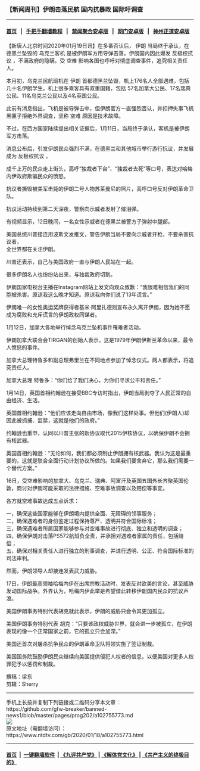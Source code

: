 ### 【新闻周刊】伊朗击落民航 国内抗暴政 国际吁调查
------------------------

#### [首页](https://github.com/gfw-breaker/banned-news1/blob/master/README.md) &nbsp;&nbsp;|&nbsp;&nbsp; [手把手翻墙教程](https://github.com/gfw-breaker/guides/wiki) &nbsp;&nbsp;|&nbsp;&nbsp; [禁闻聚合安卓版](https://github.com/gfw-breaker/bn-android) &nbsp;&nbsp;|&nbsp;&nbsp; [网门安卓版](https://github.com/oGate2/oGate) &nbsp;&nbsp;|&nbsp;&nbsp; [神州正道安卓版](https://github.com/SzzdOgate/update) 



<div><div class="post_content" itemprop="articleBody">
 <p>
  【新唐人北京时间2020年01月19日讯】在多番否认后，
  <ok href="https://www.ntdtv.com/gb/伊朗.htm">
   伊朗
  </ok>
  当局终于承认，在德黑兰坠毁的
  <ok href="https://www.ntdtv.com/gb/乌克兰客机.htm">
   乌克兰客机
  </ok>
  是被伊朗军方用导弹击落。伊朗国内因此爆发
  <ok href="https://www.ntdtv.com/gb/反极权抗议.htm">
   反极权抗议
  </ok>
  ，不满政府的隐瞒。受
  <ok href="https://www.ntdtv.com/gb/空难.htm">
   空难
  </ok>
  影响各国也呼吁对彻底调查事件，追究相关责任人。
 </p>
 <p>
  本月初，乌克兰民航班机在
  <ok href="https://www.ntdtv.com/gb/伊朗.htm">
   伊朗
  </ok>
  首都德黑兰坠毁，机上176名人全部遇难，包括几十名伊朗学生。机上很多乘客具有双重国籍，包括 57名加拿大公民、17名瑞典公民、11名乌克兰公民以及4名英国公民。
 </p>
 <p>
  此前有消息指出，飞机是被导弹击中，但伊朗官方一直强烈否认，并扣押失事飞机黑匣子拒绝外界调查，坚称
  <ok href="https://www.ntdtv.com/gb/空难.htm">
   空难
  </ok>
  原因是技术故障。
 </p>
 <p>
  不过，在西方国家陆续提出相关证据后，1月11日，当局终于承认，客机是被伊朗军方击落。
 </p>
 <p>
  消息公布后，引发伊朗民众强烈不满，在德黑兰和其他城市举行游行抗议，并发展成为
  <ok href="https://www.ntdtv.com/gb/反极权抗议.htm">
   反极权抗议
  </ok>
  。
 </p>
 <p>
  成千上万的民众走上街头，高呼“独裁者下台”、“独裁者去死”等口号，表达对哈梅内伊政府欺骗民众的愤怒。
 </p>
 <p>
  抗议者撕毁被美军击毙的伊朗二号人物苏莱曼尼的照片，高呼口号反对伊朗革命卫队。
 </p>
 <p>
  抗议活动持续到第二天深夜，警察向示威者发射了催泪弹。
 </p>
 <p>
  有视频显示，12日晚间，一名女性示威者在德黑兰被警方子弹射中腿部。
 </p>
 <p>
  美国总统川普接连用波斯文发推文，警告伊朗当局不要向示威者开枪，不要杀害抗议者，
  <br/>
  全世界都在关注伊朗。
 </p>
 <p>
  川普还表示，自己与美国政府一直与伊朗人民站在一起。
 </p>
 <p>
  很多伊朗名人也纷纷站出来，与独裁政府切割。
 </p>
 <p>
  伊朗国家电视台主播在Instagram网站上发文向观众致歉：“我很难相信我们的同胞被杀害。原谅我这么晚才知道。原谅我向你们说了13年谎言。”
 </p>
 <p>
  伊朗唯一的女性奥运奖牌获得者基米·阿里扎德则宣布永久离开伊朗，因为她不愿成为腐败和充斥谎言的伊朗政权同谋者。
 </p>
 <p>
  1月12日，加拿大各地举行悼念乌克兰坠机事件罹难者活动。
 </p>
 <p>
  伊朗加拿大联合会TIRGAN的创始人表示，这是1979年伊朗伊斯兰革命以来，最令人愤怒的事件。
 </p>
 <p>
  加拿大总理特鲁多和副总理弗里兰在不同地点参加了悼念仪式。两人都表示，将追究责任人。
 </p>
 <p>
  加拿大总理 特鲁多：“你们给了我们决心，为你们寻求公平和责任。”
 </p>
 <p>
  1月14日，英国首相约翰逊在接受BBC专访时指出，伊朗当局剥夺了人民正常的自由经济、生活。
 </p>
 <p>
  英国首相约翰逊：“他们应该走向自由市场，像我们这样处事。但他们(伊朗人)却因此被抓捕、监禁，这就是他们的政府。”
 </p>
 <p>
  约翰逊也重申，认同以川普主张的新协议取代2015伊核协议，以确保伊朗不会拥有核武器。
 </p>
 <p>
  英国首相约翰逊：“无论如何，我们都必须制止伊朗拥有核武器。我认为这是最重要的，这就是联合全面行动计划协议所做的。如果我们要舍弃它，那么我们需要一个替代方案。”
 </p>
 <p>
  16日，受空难影响的加拿大、乌克兰、瑞典、阿富汗及英国五国外长齐聚英国伦敦，商讨对伊朗可能采取的法律措施、空难事故调查以及赔偿等事宜。
 </p>
 <p>
  各方就空难事故达成五点诉求：
 </p>
 <p>
  一，确保这些国家能够在伊朗境内提供全面、无障碍的领事服务；
  <br/>
  二，确保遇难者的身份鉴定过程保持尊严、透明并符合国际标准；
  <br/>
  三，确保遇难者所属国家能够参与对空难事故进行彻底、独立和透明的调查；
  <br/>
  四，确保伊朗对击落PS572航班负全责，并承担对遇难者家属的责任，包括赔偿；
  <br/>
  五，确保对相关责任人进行独立的刑事调查，并进行透明、公正、符合国际标准的司法审判。
 </p>
 <p>
  然而，伊朗领导人却接连发表武力威胁。
 </p>
 <p>
  17日，伊朗最高领袖哈梅内伊在出席宗教活动时，发表反对欧美的言论，甚至威胁发动国际战争。外界认为，哈梅内伊此举是希望借此转移伊朗国内民众的抗议声浪。
 </p>
 <p>
  美国伊朗事务特别代表胡克就此表示，伊朗的威胁只会令其更加孤立。
 </p>
 <p>
  美国伊朗事务特别代表 胡克：“只要该政权威胁世界，就会进一步被孤立，在伊朗表现的像一个正常国家之前，它的孤立只会加深。”
 </p>
 <p>
  美国还首次对屠杀抗争民众的伊朗革命卫队将领实施了签证制裁。
 </p>
 <p>
  美国国务院鼓励伊朗民众继续向美国提供侵犯人权者的信息，以便美国对更多人权罪犯予以惩罚和制裁。
 </p>
 <p>
  撰稿：梁东
  <br/>
  剪辑：Sherry
 </p>
 <div class="single_ad">
 </div>
</div>
</div>
<hr/>
手机上长按并复制下列链接或二维码分享本文章：<br/>
https://github.com/gfw-breaker/banned-news1/blob/master/pages/prog202/a102755773.md <br/>
<a href='https://github.com/gfw-breaker/banned-news1/blob/master/pages/prog202/a102755773.md'><img src='https://github.com/gfw-breaker/banned-news1/blob/master/pages/prog202/a102755773.md.png'/></a> <br/>
原文地址（需翻墙访问）：https://www.ntdtv.com/gb/2020/01/18/a102755773.html


------------------------
#### [首页](https://github.com/gfw-breaker/banned-news1/blob/master/README.md) &nbsp;|&nbsp; [一键翻墙软件](https://github.com/gfw-breaker/nogfw/blob/master/README.md) &nbsp;| [《九评共产党》](https://github.com/gfw-breaker/9ping.md/blob/master/README.md#九评之一评共产党是什么) | [《解体党文化》](https://github.com/gfw-breaker/jtdwh.md/blob/master/README.md) | [《共产主义的终极目的》](https://github.com/gfw-breaker/gczydzjmd.md/blob/master/README.md)


<img src='http://gfw-breaker.win/banned-news/pages/prog202/a102755773.md' width='0px' height='0px'/>